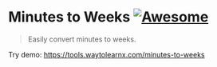 # Minutes to Weeks [![Awesome](https://cdn.rawgit.com/sindresorhus/awesome/d7305f38d29fed78fa85652e3a63e154dd8e8829/media/badge.svg)](https://github.com/sindresorhus/awesome)

>Easily convert minutes to weeks.

Try demo: https://tools.waytolearnx.com/minutes-to-weeks

